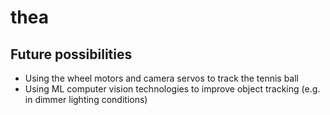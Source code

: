 # thea
## Future possibilities
- Using the wheel motors and camera servos to track the tennis ball
- Using ML computer vision technologies to improve object tracking (e.g. in dimmer lighting conditions)